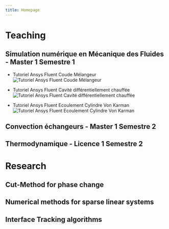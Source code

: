 ```yaml
---
title: Homepage
---
```


# Teaching

## Simulation numérique en Mécanique des Fluides - Master 1 Semestre 1

- Tutoriel Ansys Fluent Coude Mélangeur
![Tutoriel Ansys Fluent Coude Mélangeur](https://www.youtube.com/watch?v=1UAvBNybibE)

- Tutoriel Ansys Fluent Cavité différentiellement chauffée
![Tutoriel Ansys Fluent Cavité différentiellement chauffée](https://www.youtube.com/watch?v=7pYVm-kAbsE)

- Tutoriel Ansys Fluent Ecoulement Cylindre Von Karman
![Tutoriel Ansys Fluent Ecoulement Cylindre Von Karman](https://www.youtube.com/watch?v=CtNqxZSdyyc)

## Convection échangeurs - Master 1 Semestre 2

## Thermodynamique - Licence 1 Semestre 2


# Research

## Cut-Method for phase change

## Numerical methods for sparse linear systems

## Interface Tracking algorithms